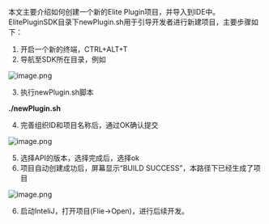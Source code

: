 本文主要介绍如何创建一个新的Elite Plugin项目，并导入到IDE中。
ElitePluginSDK目录下newPlugin.sh用于引导开发者进行新建项目，主要步骤如下：

1. 开启一个新的终端，CTRL+ALT+T
2. 导航至SDK所在目录，例如

![image.png](https://cdn.nlark.com/yuque/0/2022/png/25725705/1667464434998-bb76d9b2-76bc-459b-abea-36c01530d448.png#averageHue=%23300b27&clientId=ud2be96f5-3506-4&from=paste&height=22&id=u86a39606&name=image.png&originHeight=27&originWidth=440&originalType=binary&ratio=1&rotation=0&showTitle=false&size=5439&status=done&style=none&taskId=u93151116-061c-423c-94e9-f59d2196ea4&title=&width=352)

3. 执行newPlugin.sh脚本

**./newPlugin.sh**

4. 完善组织ID和项目名称后，通过OK确认提交

![image.png](https://cdn.nlark.com/yuque/0/2022/png/25725705/1667464541195-a0dee60f-26f5-4570-ba04-ae43db3a8c64.png#averageHue=%2322a9ab&clientId=ud2be96f5-3506-4&from=paste&height=329&id=uf994a418&name=image.png&originHeight=411&originWidth=716&originalType=binary&ratio=1&rotation=0&showTitle=false&size=18949&status=done&style=none&taskId=u55a15abc-2c58-4889-bd92-37d2c8f0594&title=&width=572.8)

5. 选择API的版本，选择完成后，选择ok
6. 项目自动创建成功后，屏幕显示“BUILD SUCCESS”，本路径下已经生成了项目

![image.png](https://cdn.nlark.com/yuque/0/2022/png/25725705/1667464907926-0cc332a9-b9fd-43fe-b58d-77b491e1e98f.png#averageHue=%23310b25&clientId=ud2be96f5-3506-4&from=paste&height=94&id=uec3e907e&name=image.png&originHeight=118&originWidth=707&originalType=binary&ratio=1&rotation=0&showTitle=false&size=17086&status=done&style=none&taskId=ub13eeb2a-9405-4744-a489-24489074620&title=&width=565.6)

6. 启动InteliJ，打开项目(Flie->Open)，进行后续开发。
